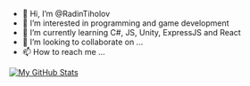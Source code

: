 - 👋 Hi, I’m @RadinTiholov
- 👀 I’m interested in programming and game development
- 🌱 I’m currently learning C#, JS, Unity, ExpressJS and React
- 💞️ I’m looking to collaborate on ...
- 📫 How to reach me ...


[![My GitHub Stats](https://github-readme-stats.vercel.app/api/?username=RadinTiholov&count_private=true&theme=tokyonight&showicons=true)]()
